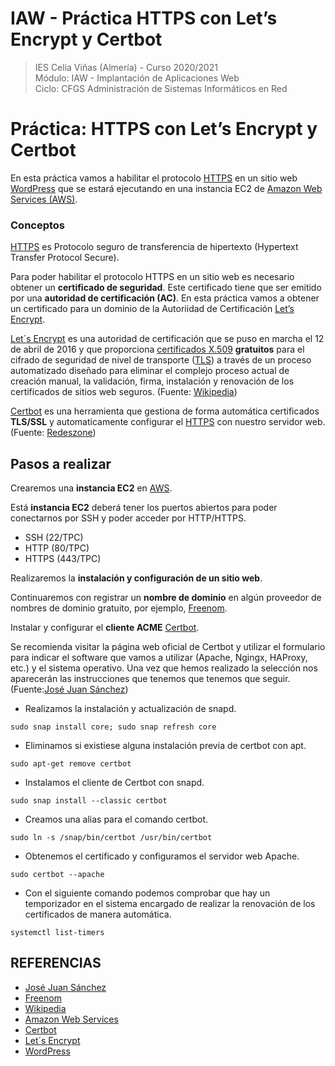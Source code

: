 # IAW - Práctica HTTPS con Let’s Encrypt y Certbot
>IES Celia Viñas (Almería) - Curso 2020/2021  
>Módulo: IAW - Implantación de Aplicaciones Web  
>Ciclo: CFGS Administración de Sistemas Informáticos en Red  

# Práctica: HTTPS con Let’s Encrypt y Certbot
En esta práctica vamos a habilitar el protocolo [HTTPS](https://es.wikipedia.org/wiki/Protocolo_seguro_de_transferencia_de_hipertexto) en un sitio web [WordPress](https://wordpress.org/) que se estará ejecutando en una instancia EC2 de [Amazon Web Services (AWS)](https://aws.amazon.com/es/ec2/?ec2-whats-new.sort-by=item.additionalFields.postDateTime&ec2-whats-new.sort-order=desc).

### Conceptos
[HTTPS](https://es.wikipedia.org/wiki/Protocolo_seguro_de_transferencia_de_hipertexto) es  Protocolo seguro de transferencia de hipertexto (Hypertext Transfer Protocol Secure).

Para poder habilitar el protocolo HTTPS en un sitio web es necesario obtener un **certificado de seguridad**. Este certificado tiene que ser emitido por una **autoridad de certificación (AC)**. En esta práctica vamos a obtener un certificado para un dominio de la Autoriidad de Certificación [Let’s Encrypt](https://letsencrypt.org/).

[Let´s Encrypt](https://letsencrypt.org/) es una autoridad de certificación que se puso en marcha el 12 de abril de 2016 y que proporciona [certificados X.509](https://es.wikipedia.org/wiki/X.509) **gratuitos** para el cifrado de seguridad de nivel de transporte ([TLS](https://es.wikipedia.org/wiki/Seguridad_de_la_capa_de_transporte)) a través de un proceso automatizado diseñado para eliminar el complejo proceso actual de creación manual, la validación, firma, instalación y renovación de los certificados de sitios web seguros. (Fuente: [Wikipedia](https://es.wikipedia.org/wiki/Wikipedia:Portada))

[Certbot](https://certbot.eff.org/) es una herramienta que gestiona de forma automática certificados **TLS/SSL** y automaticamente configurar el [HTTPS](https://es.wikipedia.org/wiki/Protocolo_seguro_de_transferencia_de_hipertexto) con nuestro servidor web. (Fuente: [Redeszone](https://www.redeszone.net/2016/05/14/certbot-es-el-nuevo-cliente-de-lets-encrypt-que-facilitara-tu-vida-a-la-hora-de-pedir-o-renovar-certificados/))

## Pasos a realizar
Crearemos una **instancia EC2** en [AWS](https://aws.amazon.com/es/).

Está **instancia EC2** deberá tener los puertos abiertos para poder conectarnos por SSH y poder acceder por HTTP/HTTPS.
- SSH (22/TPC)
- HTTP (80/TPC)
- HTTPS (443/TPC)

Realizaremos la **instalación y configuración de un sitio web**.

Continuaremos con registrar un **nombre de dominio** en algún proveedor de nombres de dominio gratuito, por ejemplo, [Freenom](https://www.freenom.com/es/index.html?lang=es).

Instalar y configurar el **cliente ACME** [Certbot](https://certbot.eff.org/).

Se recomienda visitar la página web oficial de Certbot y utilizar el formulario para indicar el software que vamos a utilizar (Apache, Ngingx, HAProxy, etc.) y el sistema operativo. Una vez que hemos realizado la selección nos aparecerán las instrucciones que tenemos que tenemos que seguir.(Fuente:[José Juan Sánchez](https://josejuansanchez.org/iaw/practica-https/index.html))
- Realizamos la instalación y actualización de snapd.
```
sudo snap install core; sudo snap refresh core
```
- Eliminamos si existiese alguna instalación previa de certbot con apt.
```
sudo apt-get remove certbot
```
- Instalamos el cliente de Certbot con snapd.
```
sudo snap install --classic certbot
```
- Creamos una alias para el comando certbot.
```
sudo ln -s /snap/bin/certbot /usr/bin/certbot
```
- Obtenemos el certificado y configuramos el servidor web Apache.
```
sudo certbot --apache
```
- Con el siguiente comando podemos comprobar que hay un temporizador en el sistema encargado de realizar la renovación de los certificados de manera automática.
```
systemctl list-timers
```

## REFERENCIAS
- [José Juan Sánchez](https://josejuansanchez.org/iaw/practica-https/index.html)
- [Freenom](https://www.freenom.com/es/index.html?lang=es)
- [Wikipedia](https://es.wikipedia.org/wiki/Wikipedia:Portada)
- [Amazon Web Services](https://aws.amazon.com/es/)
- [Certbot](https://certbot.eff.org/)
- [Let´s Encrypt](https://letsencrypt.org/)
- [WordPress](https://wordpress.org/)